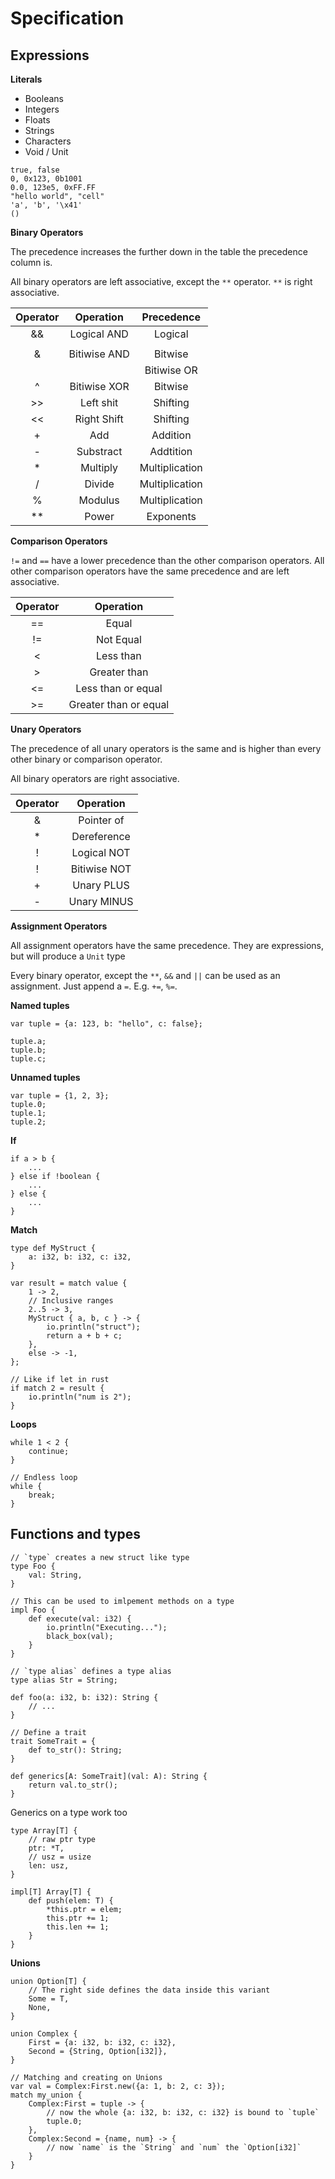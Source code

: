 # Specification

## Expressions

**Literals**

- Booleans
- Integers
- Floats
- Strings
- Characters
- Void / Unit

```
true, false
0, 0x123, 0b1001
0.0, 123e5, 0xFF.FF
"hello world", "cell"
'a', 'b', '\x41'
()
```

**Binary Operators**

The precedence increases the further down in the table the
precedence column is.

All binary operators are left associative,
except the `**` operator.
`**` is right associative.

| Operator | Operation    | Precedence     |
|:--------:|:------------:|:--------------:|
|    &&    | Logical AND  | Logical        |
|    ||    | Logical OR   | Logical        |
|    &     | Bitiwise AND | Bitwise        |
|    |     | Bitiwise OR  | Bitwise        |
|    ^     | Bitiwise XOR | Bitwise        |
|    >>    | Left shit    | Shifting       |
|    <<    | Right Shift  | Shifting       |
|    +     | Add          | Addition       |
|    -     | Substract    | Addtition      |
|    *     | Multiply     | Multiplication |
|    /     | Divide       | Multiplication |
|    %     | Modulus      | Multiplication |
|    **    | Power        | Exponents      |

**Comparison Operators**

`!=` and `==` have a lower precedence than the other comparison operators.
All other comparison operators have the same precedence and are left associative.

| Operator | Operation             |
|:--------:|:---------------------:|
|    ==    | Equal                 |
|    !=    | Not Equal             |
|    <     | Less than             |
|    >     | Greater than          |
|    <=    | Less than or equal    |
|    >=    | Greater than or equal |

**Unary Operators**

The precedence of all unary operators is the same and
is higher than every other binary or comparison operator.

All binary operators are right associative.

| Operator | Operation     |
|:--------:|:-------------:|
|    &     | Pointer of    |
|    *     | Dereference   |
|    !     | Logical NOT   |
|    !     | Bitiwise NOT  |
|    +     | Unary PLUS    |
|    -     | Unary MINUS   |

**Assignment Operators**

All assignment operators have the same precedence.
They are expressions, but will produce a `Unit` type

Every binary operator, except the `**`, `&&` and `||` can be used as an assignment.
Just append a `=`. E.g. `+=`, `%=`.

**Named tuples**

```
var tuple = {a: 123, b: "hello", c: false};

tuple.a;
tuple.b;
tuple.c;
```

**Unnamed tuples**

```
var tuple = {1, 2, 3};
tuple.0;
tuple.1;
tuple.2;
```

**If**

```
if a > b {
    ...
} else if !boolean {
    ...
} else {
    ...
}
```

**Match**

```
type def MyStruct {
    a: i32, b: i32, c: i32,
}

var result = match value {
    1 -> 2,
    // Inclusive ranges
    2..5 -> 3,
    MyStruct { a, b, c } -> {
        io.println("struct");
        return a + b + c;
    },
    else -> -1,
};

// Like if let in rust
if match 2 = result {
    io.println("num is 2");
}
```

**Loops**

```
while 1 < 2 {
    continue;
}

// Endless loop
while {
    break;
}
```

## Functions and types

```
// `type` creates a new struct like type
type Foo {
    val: String,
}

// This can be used to imlpement methods on a type
impl Foo {
    def execute(val: i32) {
        io.println("Executing...");
        black_box(val);
    }
}

// `type alias` defines a type alias
type alias Str = String;

def foo(a: i32, b: i32): String {
    // ...
}

// Define a trait
trait SomeTrait = {
    def to_str(): String;
}

def generics[A: SomeTrait](val: A): String {
    return val.to_str();
}
```

Generics on a type work too

```
type Array[T] {
    // raw ptr type
    ptr: *T,
    // usz = usize
    len: usz,
}

impl[T] Array[T] {
    def push(elem: T) {
        *this.ptr = elem;
        this.ptr += 1;
        this.len += 1;
    }
}
```

**Unions**

```
union Option[T] {
    // The right side defines the data inside this variant
    Some = T,
    None,
}

union Complex {
    First = {a: i32, b: i32, c: i32},
    Second = {String, Option[i32]},
}

// Matching and creating on Unions
var val = Complex:First.new({a: 1, b: 2, c: 3});
match my_union {
    Complex:First = tuple -> {
        // now the whole {a: i32, b: i32, c: i32} is bound to `tuple`
        tuple.0;
    },
    Complex:Second = {name, num} -> {
        // now `name` is the `String` and `num` the `Option[i32]`
    }
}
```
